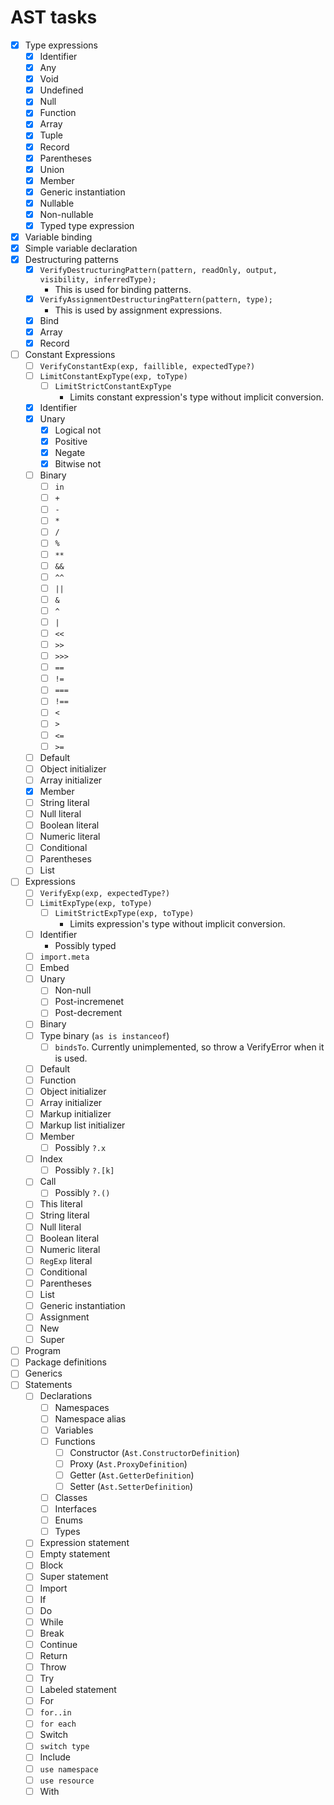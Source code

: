 # AST tasks

- [x] Type expressions
  - [x] Identifier
  - [x] Any
  - [x] Void
  - [x] Undefined
  - [x] Null
  - [x] Function
  - [x] Array
  - [x] Tuple
  - [x] Record
  - [x] Parentheses
  - [x] Union
  - [x] Member
  - [x] Generic instantiation
  - [x] Nullable
  - [x] Non-nullable
  - [x] Typed type expression
- [x] Variable binding
- [x] Simple variable declaration
- [x] Destructuring patterns
  - [x] `VerifyDestructuringPattern(pattern, readOnly, output, visibility, inferredType);`
    - This is used for binding patterns.
  - [x] `VerifyAssignmentDestructuringPattern(pattern, type);`
    - This is used by assignment expressions.
  - [x] Bind
  - [x] Array
  - [x] Record
- [ ] Constant Expressions
  - [ ] `VerifyConstantExp(exp, faillible, expectedType?)`
  - [ ] `LimitConstantExpType(exp, toType)`
    - [ ] `LimitStrictConstantExpType`
      - Limits constant expression's type without implicit conversion.
  - [x] Identifier
  - [x] Unary
    - [x] Logical not
    - [x] Positive
    - [x] Negate
    - [x] Bitwise not
  - [ ] Binary
    - [ ] `in`
    - [ ] `+`
    - [ ] `-`
    - [ ] `*`
    - [ ] `/`
    - [ ] `%`
    - [ ] `**`
    - [ ] `&&`
    - [ ] `^^`
    - [ ] `||`
    - [ ] `&`
    - [ ] `^`
    - [ ] `|`
    - [ ] `<<`
    - [ ] `>>`
    - [ ] `>>>`
    - [ ] `==`
    - [ ] `!=`
    - [ ] `===`
    - [ ] `!==`
    - [ ] `<`
    - [ ] `>`
    - [ ] `<=`
    - [ ] `>=`
  - [ ] Default
  - [ ] Object initializer
  - [ ] Array initializer
  - [x] Member
  - [ ] String literal
  - [ ] Null literal
  - [ ] Boolean literal
  - [ ] Numeric literal
  - [ ] Conditional
  - [ ] Parentheses
  - [ ] List
- [ ] Expressions
  - [ ] `VerifyExp(exp, expectedType?)`
  - [ ] `LimitExpType(exp, toType)`
    - [ ] `LimitStrictExpType(exp, toType)`
      - Limits expression's type without implicit conversion.
  - [ ] Identifier
    - Possibly typed
  - [ ] `import.meta`
  - [ ] Embed
  - [ ] Unary
    - [ ] Non-null
    - [ ] Post-incremenet
    - [ ] Post-decrement
  - [ ] Binary
  - [ ] Type binary (`as is instanceof`)
    - [ ] `bindsTo`. Currently unimplemented, so throw a VerifyError when it is used.
  - [ ] Default
  - [ ] Function
  - [ ] Object initializer
  - [ ] Array initializer
  - [ ] Markup initializer
  - [ ] Markup list initializer
  - [ ] Member
    - [ ] Possibly `?.x`
  - [ ] Index
    - [ ] Possibly `?.[k]`
  - [ ] Call
    - [ ] Possibly `?.()`
  - [ ] This literal
  - [ ] String literal
  - [ ] Null literal
  - [ ] Boolean literal
  - [ ] Numeric literal
  - [ ] `RegExp` literal
  - [ ] Conditional
  - [ ] Parentheses
  - [ ] List
  - [ ] Generic instantiation
  - [ ] Assignment
  - [ ] New
  - [ ] Super
- [ ] Program
- [ ] Package definitions
- [ ] Generics
- [ ] Statements
  - [ ] Declarations
    - [ ] Namespaces
    - [ ] Namespace alias
    - [ ] Variables
    - [ ] Functions
      - [ ] Constructor (`Ast.ConstructorDefinition`)
      - [ ] Proxy (`Ast.ProxyDefinition`)
      - [ ] Getter (`Ast.GetterDefinition`)
      - [ ] Setter (`Ast.SetterDefinition`)
    - [ ] Classes
    - [ ] Interfaces
    - [ ] Enums
    - [ ] Types
  - [ ] Expression statement
  - [ ] Empty statement
  - [ ] Block
  - [ ] Super statement
  - [ ] Import
  - [ ] If
  - [ ] Do
  - [ ] While
  - [ ] Break
  - [ ] Continue
  - [ ] Return
  - [ ] Throw
  - [ ] Try
  - [ ] Labeled statement
  - [ ] For
  - [ ] `for..in`
  - [ ] `for each`
  - [ ] Switch
  - [ ] `switch type`
  - [ ] Include
  - [ ] `use namespace`
  - [ ] `use resource`
  - [ ] With

